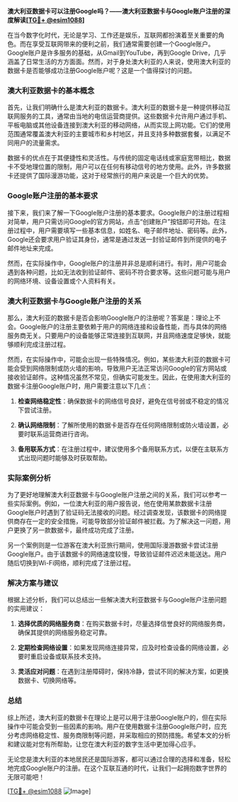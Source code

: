 **澳大利亚数据卡可以注册Google吗？——澳大利亚数据卡与Google账户注册的深度解读[[TG💪+ @esim1088](https://t.me/s/esim1088)]**

在当今数字化时代，无论是学习、工作还是娱乐，互联网都扮演着至关重要的角色。而在享受互联网带来的便利之前，我们通常需要创建一个Google账户。Google账户是许多服务的基础，从Gmail到YouTube，再到Google Drive，几乎涵盖了日常生活的方方面面。然而，对于身处澳大利亚的人来说，使用澳大利亚的数据卡是否能够成功注册Google账户呢？这是一个值得探讨的问题。

### 澳大利亚数据卡的基本概念

首先，让我们明确什么是澳大利亚的数据卡。澳大利亚的数据卡是一种提供移动互联网服务的工具，通常由当地的电信运营商提供。这些数据卡允许用户通过手机、平板电脑或其他设备连接到澳大利亚的移动网络，从而实现上网功能。它们的使用范围通常覆盖澳大利亚的主要城市和乡村地区，并且支持多种数据套餐，以满足不同用户的流量需求。

数据卡的优点在于其便捷性和灵活性。与传统的固定电话线或家庭宽带相比，数据卡不受地理位置的限制，用户可以在任何有移动信号的地方使用。此外，许多数据卡还提供了国际漫游功能，这对于经常旅行的用户来说是一个巨大的优势。

### Google账户注册的基本要求

接下来，我们来了解一下Google账户注册的基本要求。Google账户的注册过程相对简单，用户只需访问Google的官方网站，点击“创建账户”按钮即可开始。在注册过程中，用户需要填写一些基本信息，如姓名、电子邮件地址、密码等。此外，Google还会要求用户验证其身份，通常是通过发送一封验证邮件到所提供的电子邮件地址来完成。

然而，在实际操作中，Google账户的注册并非总是顺利进行。有时，用户可能会遇到各种问题，比如无法收到验证邮件、密码不符合要求等。这些问题可能与用户的网络环境、设备设置或个人资料有关。

### 澳大利亚数据卡与Google账户注册的关系

那么，澳大利亚的数据卡是否会影响Google账户的注册呢？答案是：理论上不会。Google账户的注册主要依赖于用户的网络连接和设备性能，而与具体的网络服务商无关。只要用户的设备能够正常连接到互联网，并且网络速度足够快，就能够顺利完成注册过程。

然而，在实际操作中，可能会出现一些特殊情况。例如，某些澳大利亚的数据卡可能会受到网络限制或防火墙的影响，导致用户无法正常访问Google的官方网站或接收验证邮件。这种情况虽然不常见，但确实可能发生。因此，在使用澳大利亚的数据卡注册Google账户时，用户需要注意以下几点：

1. **检查网络稳定性**：确保数据卡的网络信号良好，避免在信号弱或不稳定的情况下尝试注册。
   
2. **确认网络限制**：了解所使用的数据卡是否存在任何网络限制或防火墙设置，必要时联系运营商进行咨询。
   
3. **备用联系方式**：在注册过程中，建议使用多个备用联系方式，以便在主联系方式出现问题时能够及时获取帮助。

### 实际案例分析

为了更好地理解澳大利亚数据卡与Google账户注册之间的关系，我们可以参考一些实际案例。例如，一位澳大利亚的用户报告说，他在使用某款数据卡注册Google账户时遇到了验证码无法接收的问题。经过调查发现，该数据卡的网络提供商存在一定的安全措施，可能导致部分验证邮件被拦截。为了解决这一问题，用户更换了另一款数据卡，最终成功完成了注册。

另一个案例则是一位游客在澳大利亚旅行期间，使用国际漫游数据卡尝试注册Google账户。由于该数据卡的网络速度较慢，导致验证邮件迟迟未能送达。用户随后切换到Wi-Fi网络，顺利完成了注册过程。

### 解决方案与建议

根据上述分析，我们可以总结出一些解决澳大利亚数据卡与Google账户注册问题的实用建议：

1. **选择优质的网络服务商**：在购买数据卡时，尽量选择信誉良好的网络服务商，确保其提供的网络服务稳定可靠。
   
2. **定期检查网络设置**：如果发现网络连接异常，应及时检查设备的网络设置，必要时重启设备或联系技术支持。
   
3. **灵活应对问题**：在遇到注册障碍时，保持冷静，尝试不同的解决方案，如更换数据卡、切换网络等。

### 总结

综上所述，澳大利亚的数据卡在理论上是可以用于注册Google账户的，但在实际操作中可能会受到一些因素的影响。用户在使用数据卡注册Google账户时，应充分考虑网络稳定性、服务商限制等问题，并采取相应的预防措施。希望本文的分析和建议能对您有所帮助，让您在澳大利亚的数字生活中更加得心应手。

无论您是澳大利亚的本地居民还是国际游客，都可以通过合理的选择和准备，轻松地完成Google账户的注册。在这个互联互通的时代，让我们一起拥抱数字世界的无限可能吧！

[[TG💪+ @esim1088](https://t.me/s/esim1088) ![Image](https://i.postimg.cc/4NQfJmqS/Snipaste-2025-05-13-00-14-12.png)]